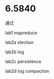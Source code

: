 # 6.5840
通过

lab1  mapreduce

lab2a  election

lab2b  log

lab2c  persistence

lab2d  log compaction

